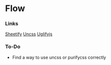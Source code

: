 # Flow

### Links

[Sheetify](https://github.com/sheetify/sheetify)
[Uncss](https://github.com/giakki/uncss)
[Uglifyjs](https://github.com/mishoo/UglifyJS2)


### To-Do

* Find a way to use uncss or purifycss correctly
